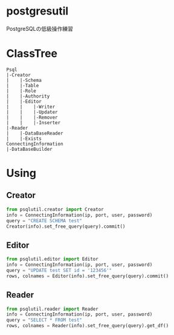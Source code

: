 # postgresutil  
PostgreSQLの低級操作練習

# ClassTree
```  
Psql
|-Creator  
|    |-Schema  
|    |-Table  
|    |-Role  
|    |-Authority  
|    |-Editor  
|    |    |-Writer  
|    |    |-Updater  
|    |    |-Remover  
|    |    |-Inserter  
|-Reader  
|    |-DataBaseReader  
|    |-Exists  
ConnectingInformation  
|-DataBaseBuilder  
```
# Using
## Creator
```test_creator.py
from psqlutil.creator import Creator
info = ConnectingInformation(ip, port, user, password)
query = "CREATE SCHEMA test"
Creator(info).set_free_query(query).commit()
```
## Editor
```test_Editor.py
from psqlutil.editor import Editor
info = ConnectingInformation(ip, port, user, password)  
query = "UPDATE test SET id = '123456'"
rows, colnames = Editor(info).set_free_query(query).commit()
```

## Reader
```test_reader.py
from psqlutil.reader import Reader
info = ConnectingInformation(ip, port, user, password)  
query = "SELECT * FROM test"
rows, colnames = Reader(info).set_free_query(query).get_df()
```

